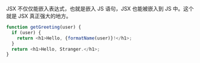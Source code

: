 JSX 不仅仅能嵌入表达式，也就是嵌入 JS 语句，JSX 也能被嵌入到 JS 中。这个就是 JSX 真正强大的地方。

```js
function getGreeting(user) {
  if (user) {
    return <h1>Hello, {formatName(user)}!</h1>;
  }
  return <h1>Hello, Stranger.</h1>;
}
```
